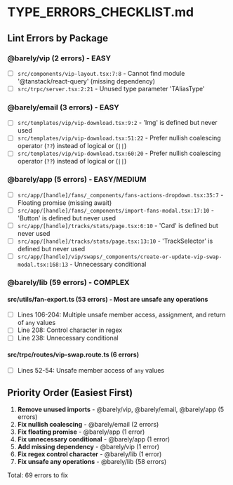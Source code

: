 # TYPE_ERRORS_CHECKLIST.md

## Lint Errors by Package

### @barely/vip (2 errors) - EASY
- [ ] `src/components/vip-layout.tsx:7:8` - Cannot find module '@tanstack/react-query' (missing dependency)
- [ ] `src/trpc/server.tsx:2:21` - Unused type parameter 'TAliasType'

### @barely/email (3 errors) - EASY
- [ ] `src/templates/vip/vip-download.tsx:9:2` - 'Img' is defined but never used
- [ ] `src/templates/vip/vip-download.tsx:51:22` - Prefer nullish coalescing operator (`??`) instead of logical or (`||`)
- [ ] `src/templates/vip/vip-download.tsx:60:20` - Prefer nullish coalescing operator (`??`) instead of logical or (`||`)

### @barely/app (5 errors) - EASY/MEDIUM
- [ ] `src/app/[handle]/fans/_components/fans-actions-dropdown.tsx:35:7` - Floating promise (missing await)
- [ ] `src/app/[handle]/fans/_components/import-fans-modal.tsx:17:10` - 'Button' is defined but never used
- [ ] `src/app/[handle]/tracks/stats/page.tsx:6:10` - 'Card' is defined but never used
- [ ] `src/app/[handle]/tracks/stats/page.tsx:13:10` - 'TrackSelector' is defined but never used
- [ ] `src/app/[handle]/vip/swaps/_components/create-or-update-vip-swap-modal.tsx:168:13` - Unnecessary conditional

### @barely/lib (59 errors) - COMPLEX
#### src/utils/fan-export.ts (53 errors) - Most are unsafe any operations
- [ ] Lines 106-204: Multiple unsafe member access, assignment, and return of `any` values
- [ ] Line 208: Control character in regex
- [ ] Line 238: Unnecessary conditional

#### src/trpc/routes/vip-swap.route.ts (6 errors)
- [ ] Lines 52-54: Unsafe member access of `any` values

## Priority Order (Easiest First)

1. **Remove unused imports** - @barely/vip, @barely/email, @barely/app (5 errors)
2. **Fix nullish coalescing** - @barely/email (2 errors)  
3. **Fix floating promise** - @barely/app (1 error)
4. **Fix unnecessary conditional** - @barely/app (1 error)
5. **Add missing dependency** - @barely/vip (1 error)
6. **Fix regex control character** - @barely/lib (1 error)
7. **Fix unsafe any operations** - @barely/lib (58 errors)

Total: 69 errors to fix